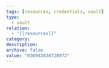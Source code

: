 ```yaml
---
tags: [resources, credentials, vault]
type:
  - vault
relation:
  - "[[resources]]"
category:
description:
archive: false
value: "036943834728972"
---
```

